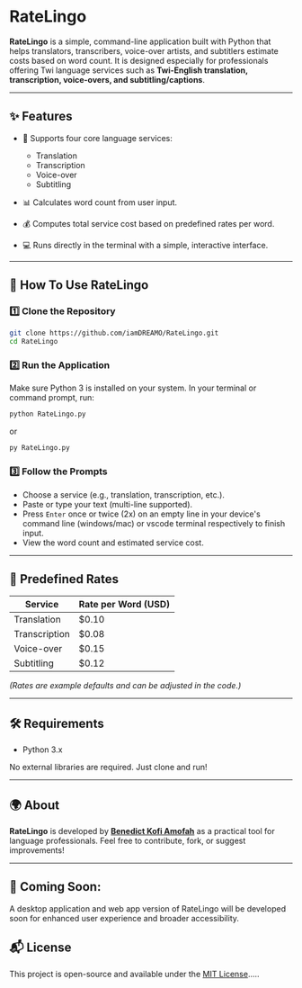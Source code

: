 # RateLingo

**RateLingo** is a simple, command-line application built with Python that helps translators, transcribers, voice-over artists, and subtitlers estimate costs based on word count. It is designed especially for professionals offering Twi language services such as **Twi-English translation, transcription, voice-overs, and subtitling/captions**.

---

## ✨ Features

- 📝 Supports four core language services:
  - Translation
  - Transcription
  - Voice-over
  - Subtitling

- 📊 Calculates word count from user input.
- 💰 Computes total service cost based on predefined rates per word.
- 💻 Runs directly in the terminal with a simple, interactive interface.

---

## 🚀 How To Use RateLingo

### 1️⃣ Clone the Repository

```bash
git clone https://github.com/iamDREAMO/RateLingo.git
cd RateLingo
````

### 2️⃣ Run the Application

Make sure Python 3 is installed on your system. In your terminal or command prompt, run:

```bash
python RateLingo.py
```

or

```bash
py RateLingo.py
```

### 3️⃣ Follow the Prompts

* Choose a service (e.g., translation, transcription, etc.).
* Paste or type your text (multi-line supported).
* Press `Enter` once or twice (2x) on an empty line in your device's command line (windows/mac) or vscode terminal respectively to finish input.
* View the word count and estimated service cost.

---


## 📌 Predefined Rates

| Service       | Rate per Word (USD) |
| ------------- | ------------------- |
| Translation   | \$0.10              |
| Transcription | \$0.08              |
| Voice-over    | \$0.15              |
| Subtitling    | \$0.12              |

*(Rates are example defaults and can be adjusted in the code.)*

---

## 🛠 Requirements

* Python 3.x

No external libraries are required. Just clone and run!

---

## 🌍 About

**RateLingo** is developed by **[Benedict Kofi Amofah](https://github.com/iamDREAMO)** as a practical tool for language professionals. Feel free to contribute, fork, or suggest improvements!

---

## 🚀 Coming Soon: 

A desktop application and web app version of RateLingo will be developed soon for enhanced user experience and broader accessibility.


## 📬 License

This project is open-source and available under the [MIT License](https://opensource.org/license/mit).....
